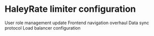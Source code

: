 # HaleyRate limiter configuration
User role management update
Frontend navigation overhaul
Data sync protocol
Load balancer configuration
